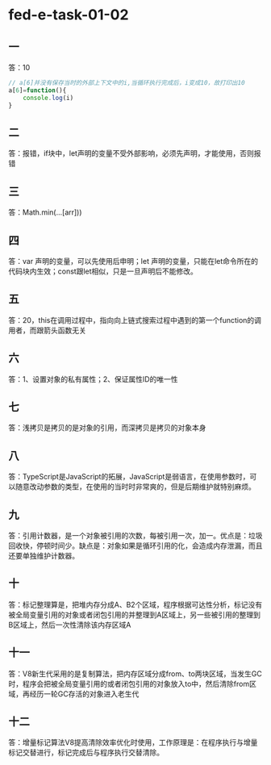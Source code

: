 # fed-e-task-01-02



## 一

答：10

```javascript
// a[6]并没有保存当时的外部上下文中的i,当循环执行完成后，i变成10，故打印出10
a[6]=function(){
    console.log(i)
}
```



## 二

答：报错，if块中，let声明的变量不受外部影响，必须先声明，才能使用，否则报错



## 三

答：Math.min(...[arr]))



## 四

答：var 声明的变量，可以先使用后申明；let 声明的变量，只能在let命令所在的代码块内生效；const跟let相似，只是一旦声明后不能修改。



## 五

答：20，this在调用过程中，指向向上链式搜索过程中遇到的第一个function的调用者，而跟箭头函数无关



## 六

答：1、设置对象的私有属性；2、保证属性ID的唯一性



## 七

答：浅拷贝是拷贝的是对象的引用，而深拷贝是拷贝的对象本身



## 八

答：TypeScript是JavaScript的拓展，JavaScript是弱语言，在使用参数时，可以随意改动参数的类型，在使用的当时时非常爽的，但是后期维护就特别麻烦。



## 九

答：引用计数器，是一个对象被引用的次数，每被引用一次，加一。优点是：垃圾回收快，停顿时间少。缺点是：对象如果是循环引用的化，会造成内存泄漏，而且还要单独维护计数器。



## 十

答：标记整理算是，把堆内存分成A、B2个区域，程序根据可达性分析，标记没有被全局变量引用的对象或者闭包引用的并整理到A区域上，另一些被引用的整理到B区域上，然后一次性清除该内存区域A



## 十一

答：V8新生代采用的是复制算法，把内存区域分成from、to两块区域，当发生GC时，程序会把被全局变量引用的或者闭包引用的对象放入to中，然后清除from区域，再经历一轮GC存活的对象进入老生代



## 十二

答：增量标记算法V8提高清除效率优化时使用，工作原理是：在程序执行与增量标记交替进行，标记完成后与程序执行交替清除。
